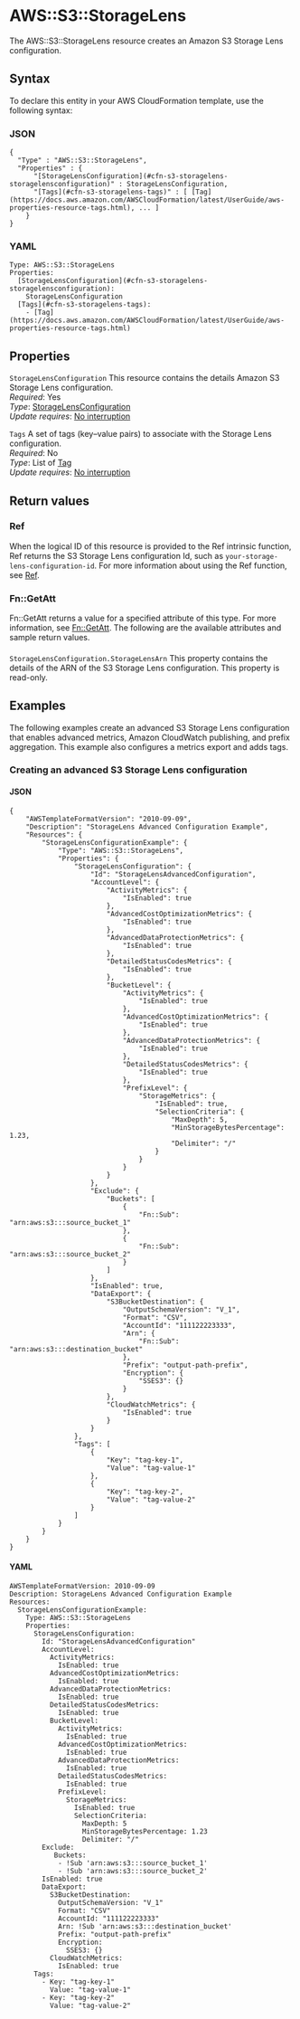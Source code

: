 # AWS::S3::StorageLens<a name="aws-resource-s3-storagelens"></a>

The AWS::S3::StorageLens resource creates an Amazon S3 Storage Lens configuration\.

## Syntax<a name="aws-resource-s3-storagelens-syntax"></a>

To declare this entity in your AWS CloudFormation template, use the following syntax:

### JSON<a name="aws-resource-s3-storagelens-syntax.json"></a>

```
{
  "Type" : "AWS::S3::StorageLens",
  "Properties" : {
      "[StorageLensConfiguration](#cfn-s3-storagelens-storagelensconfiguration)" : StorageLensConfiguration,
      "[Tags](#cfn-s3-storagelens-tags)" : [ [Tag](https://docs.aws.amazon.com/AWSCloudFormation/latest/UserGuide/aws-properties-resource-tags.html), ... ]
    }
}
```

### YAML<a name="aws-resource-s3-storagelens-syntax.yaml"></a>

```
Type: AWS::S3::StorageLens
Properties:
  [StorageLensConfiguration](#cfn-s3-storagelens-storagelensconfiguration):
    StorageLensConfiguration
  [Tags](#cfn-s3-storagelens-tags):
    - [Tag](https://docs.aws.amazon.com/AWSCloudFormation/latest/UserGuide/aws-properties-resource-tags.html)
```

## Properties<a name="aws-resource-s3-storagelens-properties"></a>

`StorageLensConfiguration` <a name="cfn-s3-storagelens-storagelensconfiguration"></a>
This resource contains the details Amazon S3 Storage Lens configuration\.  
_Required_: Yes  
_Type_: [StorageLensConfiguration](aws-properties-s3-storagelens-storagelensconfiguration.md)  
_Update requires_: [No interruption](https://docs.aws.amazon.com/AWSCloudFormation/latest/UserGuide/using-cfn-updating-stacks-update-behaviors.html#update-no-interrupt)

`Tags` <a name="cfn-s3-storagelens-tags"></a>
A set of tags \(key–value pairs\) to associate with the Storage Lens configuration\.  
_Required_: No  
_Type_: List of [Tag](https://docs.aws.amazon.com/AWSCloudFormation/latest/UserGuide/aws-properties-resource-tags.html)  
_Update requires_: [No interruption](https://docs.aws.amazon.com/AWSCloudFormation/latest/UserGuide/using-cfn-updating-stacks-update-behaviors.html#update-no-interrupt)

## Return values<a name="aws-resource-s3-storagelens-return-values"></a>

### Ref<a name="aws-resource-s3-storagelens-return-values-ref"></a>

When the logical ID of this resource is provided to the Ref intrinsic function, Ref returns the S3 Storage Lens configuration Id, such as `your-storage-lens-configuration-id`\. For more information about using the Ref function, see [Ref](https://docs.aws.amazon.com/AWSCloudFormation/latest/UserGuide/intrinsic-function-reference-ref.html)\.

### Fn::GetAtt<a name="aws-resource-s3-storagelens-return-values-fn--getatt"></a>

Fn::GetAtt returns a value for a specified attribute of this type\. For more information, see [Fn::GetAtt](https://docs.aws.amazon.com/AWSCloudFormation/latest/UserGuide/intrinsic-function-reference-getatt.html)\. The following are the available attributes and sample return values\.

#### <a name="aws-resource-s3-storagelens-return-values-fn--getatt-fn--getatt"></a>

`StorageLensConfiguration.StorageLensArn` <a name="StorageLensConfiguration.StorageLensArn-fn::getatt"></a>
This property contains the details of the ARN of the S3 Storage Lens configuration\. This property is read\-only\.

## Examples<a name="aws-resource-s3-storagelens--examples"></a>

The following examples create an advanced S3 Storage Lens configuration that enables advanced metrics, Amazon CloudWatch publishing, and prefix aggregation\. This example also configures a metrics export and adds tags\.

### Creating an advanced S3 Storage Lens configuration<a name="aws-resource-s3-storagelens--examples--Creating_an_advanced_S3_Storage_Lens_configuration"></a>

#### JSON<a name="aws-resource-s3-storagelens--examples--Creating_an_advanced_S3_Storage_Lens_configuration--json"></a>

```
{
    "AWSTemplateFormatVersion": "2010-09-09",
    "Description": "StorageLens Advanced Configuration Example",
    "Resources": {
        "StorageLensConfigurationExample": {
            "Type": "AWS::S3::StorageLens",
            "Properties": {
                "StorageLensConfiguration": {
                    "Id": "StorageLensAdvancedConfiguration",
                    "AccountLevel": {
                        "ActivityMetrics": {
                            "IsEnabled": true
                        },
                        "AdvancedCostOptimizationMetrics": {
                            "IsEnabled": true
                        },
                        "AdvancedDataProtectionMetrics": {
                            "IsEnabled": true
                        },
                        "DetailedStatusCodesMetrics": {
                            "IsEnabled": true
                        },
                        "BucketLevel": {
                            "ActivityMetrics": {
                                "IsEnabled": true
                            },
                            "AdvancedCostOptimizationMetrics": {
                                "IsEnabled": true
                            },
                            "AdvancedDataProtectionMetrics": {
                                "IsEnabled": true
                            },
                            "DetailedStatusCodesMetrics": {
                                "IsEnabled": true
                            },
                            "PrefixLevel": {
                                "StorageMetrics": {
                                    "IsEnabled": true,
                                    "SelectionCriteria": {
                                        "MaxDepth": 5,
                                        "MinStorageBytesPercentage": 1.23,
                                        "Delimiter": "/"
                                    }
                                }
                            }
                        }
                    },
                    "Exclude": {
                        "Buckets": [
                            {
                                "Fn::Sub": "arn:aws:s3:::source_bucket_1"
                            },
                            {
                                "Fn::Sub": "arn:aws:s3:::source_bucket_2"
                            }
                        ]
                    },
                    "IsEnabled": true,
                    "DataExport": {
                        "S3BucketDestination": {
                            "OutputSchemaVersion": "V_1",
                            "Format": "CSV",
                            "AccountId": "111122223333",
                            "Arn": {
                                "Fn::Sub": "arn:aws:s3:::destination_bucket"
                            },
                            "Prefix": "output-path-prefix",
                            "Encryption": {
                                "SSES3": {}
                            }
                        },
                        "CloudWatchMetrics": {
                            "IsEnabled": true
                        }
                    }
                },
                "Tags": [
                    {
                        "Key": "tag-key-1",
                        "Value": "tag-value-1"
                    },
                    {
                        "Key": "tag-key-2",
                        "Value": "tag-value-2"
                    }
                ]
            }
        }
    }
}
```

#### YAML<a name="aws-resource-s3-storagelens--examples--Creating_an_advanced_S3_Storage_Lens_configuration--yaml"></a>

```
AWSTemplateFormatVersion: 2010-09-09
Description: StorageLens Advanced Configuration Example
Resources:
  StorageLensConfigurationExample:
    Type: AWS::S3::StorageLens
    Properties:
      StorageLensConfiguration:
        Id: "StorageLensAdvancedConfiguration"
        AccountLevel:
          ActivityMetrics:
            IsEnabled: true
          AdvancedCostOptimizationMetrics:
            IsEnabled: true
          AdvancedDataProtectionMetrics:
            IsEnabled: true
          DetailedStatusCodesMetrics:
            IsEnabled: true
          BucketLevel:
            ActivityMetrics:
              IsEnabled: true
            AdvancedCostOptimizationMetrics:
              IsEnabled: true
            AdvancedDataProtectionMetrics:
              IsEnabled: true
            DetailedStatusCodesMetrics:
              IsEnabled: true
            PrefixLevel:
              StorageMetrics:
                IsEnabled: true
                SelectionCriteria:
                  MaxDepth: 5
                  MinStorageBytesPercentage: 1.23
                  Delimiter: "/"
        Exclude:
           Buckets:
            - !Sub 'arn:aws:s3:::source_bucket_1'
            - !Sub 'arn:aws:s3:::source_bucket_2'
        IsEnabled: true
        DataExport:
          S3BucketDestination:
            OutputSchemaVersion: "V_1"
            Format: "CSV"
            AccountId: "111122223333"
            Arn: !Sub 'arn:aws:s3:::destination_bucket'
            Prefix: "output-path-prefix"
            Encryption:
              SSES3: {}
          CloudWatchMetrics:
            IsEnabled: true
      Tags:
        - Key: "tag-key-1"
          Value: "tag-value-1"
        - Key: "tag-key-2"
          Value: "tag-value-2"
```
